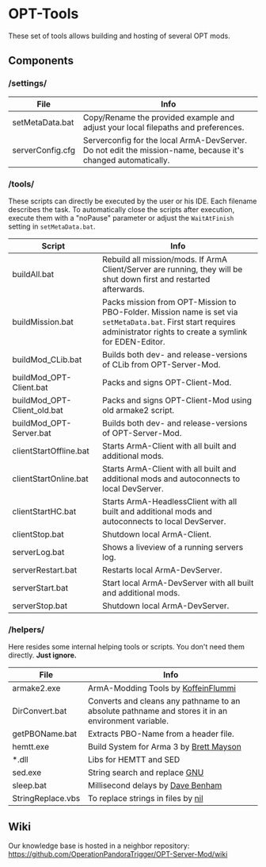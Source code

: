 # OPT-Tools
These set of tools allows building and hosting of several OPT mods.

## Components

### /settings/

| File | Info |
|------|------|
| setMetaData.bat | Copy/Rename the provided example and adjust your local filepaths and preferences. |
| serverConfig.cfg | Serverconfig for the local ArmA-DevServer. Do not edit the mission-name, because it's changed automatically. |

### /tools/
These scripts can directly be executed by the user or his IDE. Each filename describes the task.
To automatically close the scripts after execution, execute them with a "noPause" parameter or adjust the `WaitAtFinish` setting in `setMetaData.bat`.

| Script | Info |
|--------|------|
| buildAll.bat | Rebuild all mission/mods. If ArmA Client/Server are running, they will be shut down first and restarted afterwards. |
| buildMission.bat | Packs mission from OPT-Mission to PBO-Folder. Mission name is set via `setMetaData.bat`. First start requires administrator rights to create a symlink for EDEN-Editor. |
| buildMod_CLib.bat | Builds both dev- and release-versions of CLib from OPT-Server-Mod. |
| buildMod_OPT-Client.bat | Packs and signs OPT-Client-Mod. |
| buildMod_OPT-Client_old.bat | Packs and signs OPT-Client-Mod using old armake2 script. |
| buildMod_OPT-Server.bat | Builds both dev- and release-versions of OPT-Server-Mod. |
| clientStartOffline.bat | Starts ArmA-Client with all built and additional mods. |
| clientStartOnline.bat | Starts ArmA-Client with all built and additional mods and autoconnects to local DevServer. |
| clientStartHC.bat | Starts ArmA-HeadlessClient with all built and additional mods and autoconnects to local DevServer. |
| clientStop.bat | Shutdown local ArmA-Client. |
| serverLog.bat | Shows a liveview of a running servers log.
| serverRestart.bat | Restarts local ArmA-DevServer. |
| serverStart.bat | Start local ArmA-DevServer with all built and additional mods. |
| serverStop.bat | Shutdown local ArmA-DevServer. |

### /helpers/
Here resides some internal helping tools or scripts. You don't need them directly. **Just ignore.**

| File | Info |
|------|------|
| armake2.exe | ArmA-Modding Tools by [KoffeinFlummi](https://github.com/KoffeinFlummi/armake2) |
| DirConvert.bat | Converts and cleans any pathname to an absolute pathname and stores it in an environment variable. |
| getPBOName.bat | Extracts PBO-Name from a header file. |
| hemtt.exe | Build System for Arma 3 by [Brett Mayson](https://github.com/BrettMayson/HEMTT) |
| *.dll | Libs for HEMTT and SED |
| sed.exe | String search and replace [GNU](http://gnuwin32.sourceforge.net/packages/sed.htm) |
| sleep.bat | Millisecond delays by [Dave Benham](https://stackoverflow.com/questions/29732878/delay-a-batch-file-in-under-a-second/29879492#29879492) |
| StringReplace.vbs | To replace strings in files by [nil](https://www.computerhope.com/forum/index.php?topic=174809.0) |

## Wiki
Our knowledge base is hosted in a neighbor repository:
https://github.com/OperationPandoraTrigger/OPT-Server-Mod/wiki